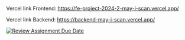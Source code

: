 Vercel link Frontend: https://fe-project-2024-2-may-i-scan.vercel.app/

Vercel link Backend: https://backend-may-i-scan.vercel.app/
 
 [![Review Assignment Due Date](https://classroom.github.com/assets/deadline-readme-button-22041afd0340ce965d47ae6ef1cefeee28c7c493a6346c4f15d667ab976d596c.svg)](https://classroom.github.com/a/CeVLFQ6o)
